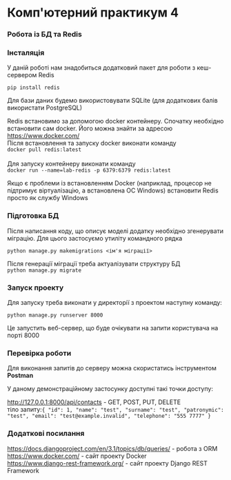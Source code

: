 # Комп'ютерний практикум 4

### Робота із БД та Redis

### Інсталяція

У даній роботі нам знадобиться додатковий пакет для роботи з кеш-сервером Redis

`pip install redis`

Для бази даних будемо використовувати SQLite (для додаткових балів використати PostgreSQL)

Redis встановимо за допомогою docker контейнеру. Спочатку необхідно встановити сам docker.
Його можна знайти за адресою https://www.docker.com/ \
Після встановлення та запуску docker виконати команду\
`docker pull redis:latest`\
\
Для запуску контейнеру виконати команду\
`docker run --name=lab-redis -p 6379:6379 redis:latest`

Якщо є проблеми із встановленням Docker (наприклад, процесор не підтримує віртуалізацію, а встановлена ОС Windows)
встановити Redis просто як службу Windows

### Підготовка БД

Після написання коду, що описує моделі додатку необхідно згенерувати міграцію.
Для цього застосуємо утиліту командного рядка

`python manage.py makemigrations <ім'я міграції>`

Після генерації міграції треба актуалізувати структуру БД\
`python manage.py migrate`



### Запуск проекту

Для запуску треба виконати у директорії з проектом наступну команду:

`python manage.py runserver 8000`

Це запустить веб-сервер, що буде очікувати на запити користувача на порті 8000

### Перевірка роботи

Для виконання запитів до серверу можна скористатись інструментом **Postman**

У даному демонстраційному застосунку доступні такі точки доступу:

http://127.0.0.1:8000/api/contacts - GET, POST, PUT, DELETE \
тіло запиту:`{
    "id": 1,
    "name": "test",
    "surname": "test",
    "patronymic": "test",
    "email": "test@example.invalid",
    "telephone": "555 7777"
}`


### Додаткові посилання
https://docs.djangoproject.com/en/3.1/topics/db/queries/ - робота з ORM\
https://www.docker.com/ - сайт проекту Docker\
https://www.django-rest-framework.org/ - сайт проекту Django REST Framework
